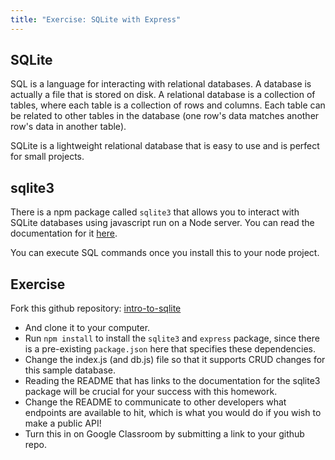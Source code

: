 ```yaml
---
title: "Exercise: SQLite with Express"
--- 
```


## SQLite

SQL is a language for interacting with relational databases. A database is actually a file that is stored on disk. A relational database is a collection of tables, where each table is a collection of rows and columns. Each table can be related to other tables in the database (one row's data matches another row's data in another table).

SQLite is a lightweight relational database that is easy to use and is perfect for small projects. 

## sqlite3

There is a npm package called `sqlite3` that allows you to interact with SQLite databases using javascript run on a Node server. You can read the documentation for it [here](https://github.com/TryGhost/node-sqlite3).

You can execute SQL commands once you install this to your node project.

## Exercise

Fork this github repository: [intro-to-sqlite](https://github.com/hm-software-eng/intro-to-sqlite)

- And clone it to your computer. 
- Run `npm install` to install the `sqlite3` and `express` package, since there is a pre-existing `package.json` here that specifies these dependencies.
- Change the index.js (and db.js) file so that it supports CRUD changes for this sample database. 
- Reading the README that has links to the documentation for the sqlite3 package will be crucial for your success with this homework.
- Change the README to communicate to other developers what endpoints are available to hit, which is what you would do if you wish to make a public API!
- Turn this in on Google Classroom by submitting a link to your github repo.
